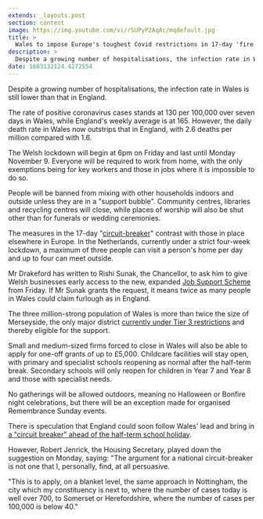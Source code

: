 ```yaml
--- 
extends: _layouts.post 
section: content 
image: https://img.youtube.com/vi/rSUPyP2AqAc/mqdefault.jpg 
title: > 
  Wales to impose Europe's toughest Covid restrictions in 17-day 'fire break' lockdown 
description: > 
  Despite a growing number of hospitalisations, the infection rate in Wales is still lower than that in England.The rate of positive coronavirus cases stands at 130 per 100,000 over seven days in Wales, while England's weekly average is at 165.However, the daily death rate in Wales now outstrips that in England, with 2.6 deaths per million compared with 1.6.If Mr Sunak grants the request, it means twice as many people in Wales could claim furlough as in England.Childcare facilities will stay open, with primary and specialist schools reopening as normal after the half-term break. 
date: 1603132124.4272554 
--- 
```

<div><p>Despite a growing number of hospitalisations, the infection rate in Wales is still lower than that in England.</p>
<p>The rate of positive coronavirus cases stands at 130 per 100,000 over seven days in Wales, while England's weekly average is at 165. However, the daily death rate in Wales now outstrips that in England, with 2.6 deaths per million compared with 1.6.</p>
<p>The Welsh lockdown will begin at 6pm on Friday&#160;and last until Monday November 9. Everyone will be required to work from home, with the only exemptions being for key workers and those in jobs where it is impossible to do so.</p>
<p>People will be banned from mixing with other households indoors and outside unless they are in a "support bubble". Community centres, libraries and recycling centres will close, while places of worship will also be shut other than for funerals or wedding ceremonies.</p>
<p>The measures in the 17-day "<a href="https://www.telegraph.co.uk/news/2020/10/19/what-circuit-breaker-lockdown-covid-uk-how-work/">circuit-breaker</a>" contrast with those in place elsewhere&#160;in Europe. In the Netherlands, currently under a strict four-week lockdown, a maximum of three people can visit a person's home per day and up to four can meet outside.</p>
<p>Mr Drakeford has written to Rishi Sunak, the Chancellor, to ask him to give Welsh businesses early access to the new, expanded <a href="https://www.telegraph.co.uk/politics/2020/09/24/job-support-scheme-key-elements-rishi-sunaks-plan-will-work/">Job Support Scheme</a> from Friday. If Mr Sunak&#160;grants the request, it means twice as many people in Wales could claim furlough as in England.</p>
<p>The three million-strong population of Wales is more than twice the size of Merseyside, the only major district <a href="https://www.telegraph.co.uk/news/0/liverpool-tier-3-merseyside-local-lockdown-rules/">currently under Tier 3 restrictions</a> and thereby eligible for the support.</p>
<p>Small and medium-sized firms forced to close in Wales will also be able to apply for one-off grants of up to &#163;5,000. Childcare facilities will stay open, with primary and specialist schools reopening as normal after the half-term break. Secondary schools will only reopen for children in Year 7 and Year 8 and those with specialist needs.</p>
<p>No gatherings will be allowed outdoors, meaning no Halloween or Bonfire night celebrations, but there will be an exception made for organised Remembrance Sunday events.</p>
<p>There is speculation that England could soon follow Wales' lead and bring in <a href="https://www.telegraph.co.uk/news/2020/10/16/teachers-call-circuit-breaker-two-week-half-term/">a "circuit breaker" ahead of the half-term school holiday</a>.</p>
<p>However, Robert Jenrick, the&#160;Housing Secretary, played down the suggestion on Monday, saying: "The argument for a national circuit-breaker is not one that I, personally, find, at all persuasive.</p>
<p>"This is to apply, on a blanket level, the same approach in Nottingham, the city which my constituency is next to, where the number of cases today is well over 700, to Somerset or Herefordshire, where the number of cases per 100,000 is below 40."</p>
</div>